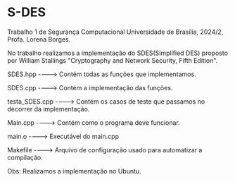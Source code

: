 # S-DES
Trabalho 1 de Segurança Computacional Universidade de Brasília, 2024/2, Profa. Lorena Borges.

No trabalho realizamos a implementação do SDES(Simplified DES) proposto por William Stallings "Cryptography and Network Security, Fifth Edition". 

SDES.hpp ----> Contém todas as funções que implementamos.

SDES.cpp ----> Contém a implementação das funções.

testa_SDES.cpp ----> Contém os casos de teste que passamos no decorrer da implementação.

Main.cpp ----> Contém como o programa deve funcionar.

main.o ----> Executável do main.cpp

Makefile ----> Arquivo de configuração usado para automatizar a compilação.

Obs: Realizamos a implementação no Ubuntu.

